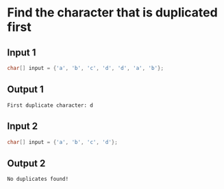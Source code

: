 # Find the character that is duplicated first

## Input 1
```java
char[] input = {'a', 'b', 'c', 'd', 'd', 'a', 'b'};
```

## Output 1
```shell script
First duplicate character: d
```

## Input 2
```java
char[] input = {'a', 'b', 'c', 'd'};
```

## Output 2
```shell script
No duplicates found!
```
